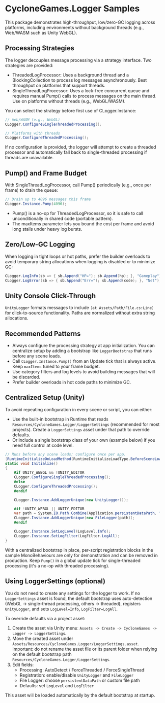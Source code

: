 # CycloneGames.Logger Samples

This package demonstrates high-throughput, low/zero-GC logging across platforms, including environments without background threads (e.g., Web/WASM such as Unity WebGL).

## Processing Strategies

The logger decouples message processing via a strategy interface. Two strategies are provided:

- ThreadedLogProcessor: Uses a background thread and a BlockingCollection to process log messages asynchronously. Best throughput on platforms that support threads.
- SingleThreadLogProcessor: Uses a lock-free concurrent queue and requires manual Pump() calls to process messages on the main thread. Use on platforms without threads (e.g., WebGL/WASM).

You can select the strategy before first use of CLogger.Instance:

```csharp
// Web/WASM (e.g., WebGL)
CLogger.ConfigureSingleThreadedProcessing();

// Platforms with threads
CLogger.ConfigureThreadedProcessing();
```

If no configuration is provided, the logger will attempt to create a threaded processor and automatically fall back to single-threaded processing if threads are unavailable.

## Pump() and Frame Budget

With SingleThreadLogProcessor, call Pump() periodically (e.g., once per frame) to drain the queue:

```csharp
// Drain up to 4096 messages this frame
CLogger.Instance.Pump(4096);
```

- Pump() is a no-op for ThreadedLogProcessor, so it is safe to call unconditionally in shared code (portable pattern).
- The maxItems parameter lets you bound the cost per frame and avoid long stalls under heavy log bursts.

## Zero/Low-GC Logging

When logging in tight loops or hot paths, prefer the builder overloads to avoid temporary string allocations when logging is disabled or to minimize GC:

```csharp
CLogger.LogInfo(sb => { sb.Append("HP="); sb.Append(hp); }, "Gameplay");
CLogger.LogError(sb => { sb.Append("Err="); sb.Append(code); }, "Net");
```

## Unity Console Click-Through

`UnityLogger` formats messages to include `(at Assets/Path/File.cs:Line)` for click-to-source functionality. Paths are normalized without extra string allocations.

## Recommended Patterns

- Always configure the processing strategy at app initialization. You can centralize setup by adding a bootstrap like `LoggerBootstrap` that runs before any scene loads.
- Call `CLogger.Instance.Pump()` from an Update tick that is always active. Keep `maxItems` tuned to your frame budget.
- Use category filters and log levels to avoid building messages that will be discarded.
- Prefer builder overloads in hot code paths to minimize GC.

## Centralized Setup (Unity)

To avoid repeating configuration in every scene or script, you can either:

- Use the built-in bootstrap in Runtime that reads `Resources/CycloneGames.Logger/LoggerSettings` (recommended for most projects). Create a `LoggerSettings` asset under that path to override defaults.
- Or include a single bootstrap class of your own (example below) if you need full control at code level.

```csharp
// Runs before any scene loads; configure once per app.
[RuntimeInitializeOnLoadMethod(RuntimeInitializeLoadType.BeforeSceneLoad)]
static void Initialize()
{
    #if UNITY_WEBGL && !UNITY_EDITOR
    CLogger.ConfigureSingleThreadedProcessing();
    #else
    CLogger.ConfigureThreadedProcessing();
    #endif

    CLogger.Instance.AddLoggerUnique(new UnityLogger());

    #if !UNITY_WEBGL || UNITY_EDITOR
    var path = System.IO.Path.Combine(Application.persistentDataPath, "App.log");
    CLogger.Instance.AddLoggerUnique(new FileLogger(path));
    #endif

    CLogger.Instance.SetLogLevel(LogLevel.Info);
    CLogger.Instance.SetLogFilter(LogFilter.LogAll);
}
```

With a centralized bootstrap in place, per-script registration blocks in the sample MonoBehaviours are only for demonstration and can be removed in production. Keep `Pump()` in a global update tick for single-threaded processing (it's a no-op with threaded processing).

## Using LoggerSettings (optional)

You do not need to create any settings for the logger to work. If no `LoggerSettings` asset is found, the default bootstrap uses auto-detection (WebGL -> single-thread processing, others -> threaded), registers `UnityLogger`, and sets `LogLevel=Info`, `LogFilter=LogAll`.

To override defaults via a project asset:

1. Create the asset via Unity menu: `Assets -> Create -> CycloneGames -> Logger -> LoggerSettings`.
2. Move the created asset under `Assets/Resources/CycloneGames.Logger/LoggerSettings.asset`.
   Important: do not rename the asset file or its parent folder when relying on the default bootstrap path `Resources/CycloneGames.Logger/LoggerSettings`.
3. Edit fields:
   - Processing: AutoDetect / ForceThreaded / ForceSingleThread
   - Registration: enable/disable `UnityLogger` and `FileLogger`
   - File Logger: choose `persistentDataPath` or custom file path
   - Defaults: set `LogLevel` and `LogFilter`

This asset will be loaded automatically by the default bootstrap at startup.
